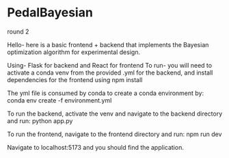 # PedalBayesian

round 2

Hello- here is a basic frontend + backend that implements the Bayesian optimization algorithm for experimental design.

Using- Flask for backend and React for frontend
To run- you will need to activate a conda venv from the provided .yml for the backend, and install dependencies for the frontend using npm install

The yml file is consumed by conda to create a conda environment by:
conda env create -f environment.yml

To run the backend, activate the venv and navigate to the backend directory and run:
python app.py

To run the frontend, navigate to the frontend directory and run:
npm run dev

Navigate to localhost:5173 and you should find the application.
